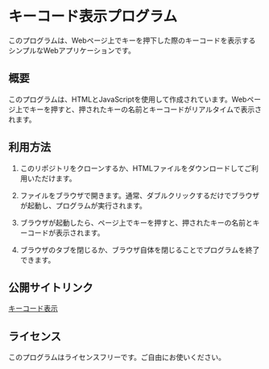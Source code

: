 # キーコード表示プログラム

このプログラムは、Webページ上でキーを押下した際のキーコードを表示するシンプルなWebアプリケーションです。

## 概要

このプログラムは、HTMLとJavaScriptを使用して作成されています。Webページ上でキーを押すと、押されたキーの名前とキーコードがリアルタイムで表示されます。

## 利用方法

1. このリポジトリをクローンするか、HTMLファイルをダウンロードしてご利用いただけます。

2. ファイルをブラウザで開きます。通常、ダブルクリックするだけでブラウザが起動し、プログラムが実行されます。

3. ブラウザが起動したら、ページ上でキーを押すと、押されたキーの名前とキーコードが表示されます。

4. ブラウザのタブを閉じるか、ブラウザ自体を閉じることでプログラムを終了できます。

## 公開サイトリンク

[キーコード表示](https://ojizou003.com/keycodeCheck/)

## ライセンス

このプログラムはライセンスフリーです。ご自由にお使いください。